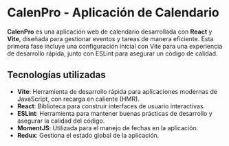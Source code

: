# CalenPro - Aplicación de Calendario

**CalenPro** es una aplicación web de calendario desarrollada con **React** y **Vite**, diseñada para gestionar eventos y tareas de manera eficiente. Esta primera fase incluye una configuración inicial con Vite para una experiencia de desarrollo rápida, junto con ESLint para asegurar un código de calidad.

## Tecnologías utilizadas

- **Vite**: Herramienta de desarrollo rápida para aplicaciones modernas de JavaScript, con recarga en caliente (HMR).
- **React**: Biblioteca para construir interfaces de usuario interactivas.
- **ESLint**: Herramienta para mantener buenas prácticas de desarrollo y asegurar la calidad del código.
- **MomentJS**: Utilizada para el manejo de fechas en la aplicación.
- **Redux**: Gestiona el estado global de la aplicación.

